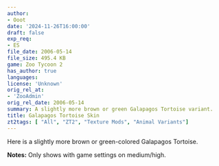 ```yaml
---
author:
- Ooot
date: '2024-11-26T16:00:00'
draft: false
exp_req:
- ES
file_date: 2006-05-14
file_size: 495.4 KB
game: Zoo Tycoon 2
has_author: true
languages:
license: 'Unknown'
orig_rel_at:
- 'ZooAdmin'
orig_rel_date: 2006-05-14
summary: A slightly more brown or green Galapagos Tortoise variant.
title: Galapagos Tortoise Skin
zt2tags: [ "All", "ZT2", "Texture Mods", "Animal Variants"]
---
```

Here is a slightly more brown or green-colored Galapagos Tortoise.  

**Notes:** Only shows with game settings on medium/high.
